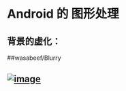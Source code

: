 
# Android 的 图形处理

背景的虚化：
---
##wasabeef/Blurry<a href="https://github.com/wasabeef/Blurry">

![image](https://github.com/wasabeef/Blurry/blob/master/art/blurry.gif)     
---

